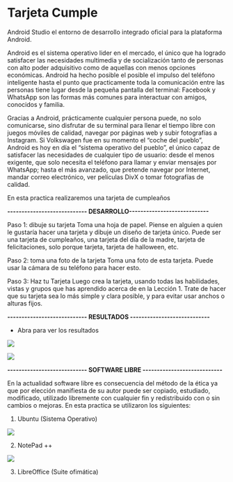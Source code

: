 # Tarjeta Cumple

Android Studio  el entorno de desarrollo integrado oficial para la plataforma Android. 

Android es el sistema operativo lider en el mercado, el único que ha logrado satisfacer las necesidades multimedia y de socialización tanto de personas con alto poder adquisitivo como de aquellas con menos opciones económicas. Android ha hecho posible el posible el impulso del teléfono inteligente hasta el punto que practicamente toda la comunicación entre las personas tiene lugar desde la pequeña pantalla del terminal: Facebook y WhatsApp son las formas más comunes para interactuar con amigos, conocidos y familia.

Gracias a Android, prácticamente cualquier persona puede, no solo comunicarse, sino disfrutar de su terminal para llenar el tiempo libre con juegos móviles de calidad, navegar por páginas web y subir fotografías a Instagram. Si Volkswagen fue en su momento el “coche del pueblo”, Android es hoy en día el “sistema operativo del pueblo”, el único capaz de satisfacer las necesidades de cualquier tipo de usuario: desde el menos exigente, que solo necesita el teléfono para llamar y enviar mensajes por WhatsApp; hasta el más avanzado, que pretende navegar por Internet, mandar correo electrónico, ver películas DivX o tomar fotografías de calidad.

En esta practica realizaremos una tarjeta de cumpleaños 


**---------------------------- DESARROLLO----------------------------**

Paso 1: dibuje su tarjeta
Toma una hoja de papel. Piense en alguien a quien le gustaría hacer una tarjeta y dibuje
un diseño de tarjeta único. Puede ser una tarjeta de cumpleaños, una tarjeta del día de la madre,
tarjeta de felicitaciones, solo porque tarjeta, tarjeta de halloween, etc.

Paso 2: toma una foto de la tarjeta
Toma una foto de esta tarjeta. Puede usar la cámara de su teléfono para hacer esto.

Paso 3: Haz tu Tarjeta
Luego crea la tarjeta, usando todas las habilidades, vistas y grupos que has aprendido
acerca de en la Lección 1. Trate de hacer que su tarjeta sea lo más simple y clara posible,
y para evitar usar anchos o alturas fijos.



**---------------------------- RESULTADOS ----------------------------**

+ Abra para ver los resultados

<a href="https://1drv.ms/u/s!Aizy46b43Ozzglr1SQ-MkT6heXkN"><img src="https://1drv.ms/u/s!Aizy46b43Ozzglr1SQ-MkT6heXkN" /></a>


<a href="https://1drv.ms/f/s!Aizy46b43OzzglwrenAWUR76PFjU"><img src="https://1drv.ms/f/s!Aizy46b43OzzglwrenAWUR76PFjU" /></a>

**---------------------------- SOFTWARE LIBRE ----------------------------**


En la actualidad software libre es consecuencia del método de la ética ya que por elección manifiesta de su autor puede ser copiado, 
estudiado, modificado, utilizado libremente con cualquier fin y redistribuido con o sin cambios o mejoras. En esta practica se
utilizaron los siguientes:

1. Ubuntu (Sistema Operativo)

<a href="https://1drv.ms/u/s!Aizy46b43OzzghxX44Er1X3MZlBv"><img src="https://1drv.ms/u/s!Aizy46b43OzzghxX44Er1X3MZlBv" /></a>


2. NotePad ++ 

<a href="https://1drv.ms/u/s!Aizy46b43OzzgiB5g6eUlGQMT6f-"><img src="https://1drv.ms/u/s!Aizy46b43OzzgiB5g6eUlGQMT6f-" /></a>


3. LibreOffice (Suite ofimática)
